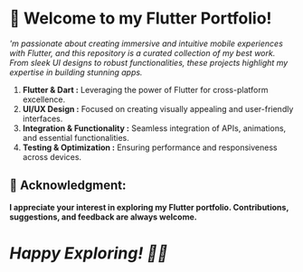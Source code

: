 # 🚀 Welcome to my Flutter Portfolio!
<p><i>'m passionate about creating immersive and intuitive mobile experiences with Flutter, and this repository is a curated collection of my best work. From sleek UI designs to robust functionalities, these projects highlight my expertise in building stunning apps.</i></p>

<ol>
  <li><strong>Flutter & Dart :</strong> Leveraging the power of Flutter for cross-platform excellence.</li>
  <li><strong>UI/UX Design :</strong>  Focused on creating visually appealing and user-friendly interfaces.</li>
  <li><strong>Integration & Functionality :</strong> Seamless integration of APIs, animations, and essential functionalities.</li>
  <li><strong>Testing & Optimization :</strong> Ensuring performance and responsiveness across devices.</li>
</ol>


## 🙏 Acknowledgment:

<strong>I appreciate your interest in exploring my Flutter portfolio. Contributions, suggestions, and feedback are always welcome.</strong>

# <i>Happy Exploring! 🚀✨</i>
